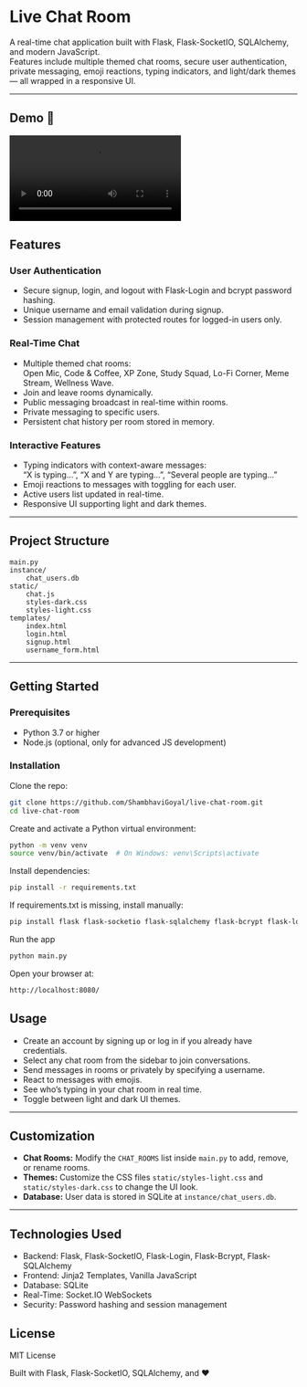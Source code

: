 # Live Chat Room

A real-time chat application built with Flask, Flask-SocketIO, SQLAlchemy, and modern JavaScript.  
Features include multiple themed chat rooms, secure user authentication, private messaging, emoji reactions, typing indicators, and light/dark themes — all wrapped in a responsive UI.

---

## Demo 🎥
![Project Demo](demo.mp4)

## Features

### User Authentication
- Secure signup, login, and logout with Flask-Login and bcrypt password hashing.  
- Unique username and email validation during signup.  
- Session management with protected routes for logged-in users only.

### Real-Time Chat
- Multiple themed chat rooms:  
  Open Mic, Code & Coffee, XP Zone, Study Squad, Lo-Fi Corner, Meme Stream, Wellness Wave.  
- Join and leave rooms dynamically.  
- Public messaging broadcast in real-time within rooms.  
- Private messaging to specific users.  
- Persistent chat history per room stored in memory.

### Interactive Features
- Typing indicators with context-aware messages:  
  “X is typing...”, “X and Y are typing...”, “Several people are typing...”  
- Emoji reactions to messages with toggling for each user.  
- Active users list updated in real-time.  
- Responsive UI supporting light and dark themes.

---

## Project Structure

```
main.py
instance/
    chat_users.db
static/
    chat.js
    styles-dark.css
    styles-light.css
templates/
    index.html
    login.html
    signup.html
    username_form.html
```

---

## Getting Started

### Prerequisites
- Python 3.7 or higher  
- Node.js (optional, only for advanced JS development)

### Installation

Clone the repo:
```bash
git clone https://github.com/ShambhaviGoyal/live-chat-room.git
cd live-chat-room
```
Create and activate a Python virtual environment:
```bash
python -m venv venv
source venv/bin/activate  # On Windows: venv\Scripts\activate
```
Install dependencies:
```bash
pip install -r requirements.txt
```
If requirements.txt is missing, install manually:
```bash
pip install flask flask-socketio flask-sqlalchemy flask-bcrypt flask-login
```
Run the app
```bash
python main.py
```
Open your browser at:
```bash
http://localhost:8080/
```
## Usage

- Create an account by signing up or log in if you already have credentials.
- Select any chat room from the sidebar to join conversations.
- Send messages in rooms or privately by specifying a username.
- React to messages with emojis.
- See who’s typing in your chat room in real time.
- Toggle between light and dark UI themes.

---

## Customization

- **Chat Rooms:** Modify the `CHAT_ROOMS` list inside `main.py` to add, remove, or rename rooms.
- **Themes:** Customize the CSS files `static/styles-light.css` and `static/styles-dark.css` to change the UI look.
- **Database:** User data is stored in SQLite at `instance/chat_users.db`.

---

## Technologies Used

- Backend: Flask, Flask-SocketIO, Flask-Login, Flask-Bcrypt, Flask-SQLAlchemy
- Frontend: Jinja2 Templates, Vanilla JavaScript
- Database: SQLite
- Real-Time: Socket.IO WebSockets
- Security: Password hashing and session management

## License

MIT License

Built with Flask, Flask-SocketIO, SQLAlchemy, and ❤️
